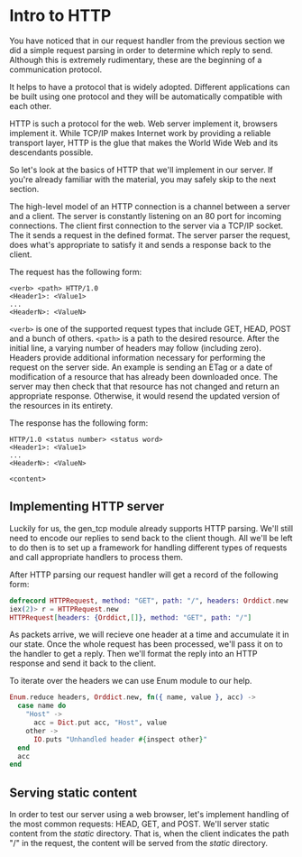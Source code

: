 Intro to HTTP
=============

You have noticed that in our request handler from the previous section we did a simple request parsing in order to determine which reply to send. Although this is extremely rudimentary, these are the beginning of a communication protocol.

It helps to have a protocol that is widely adopted. Different applications can be built using one protocol and they will be automatically compatible with each other.

HTTP is such a protocol for the web. Web server implement it, browsers implement it. While TCP/IP makes Internet work by providing a reliable transport layer, HTTP is the glue that makes the World Wide Web and its descendants possible.

So let's look at the basics of HTTP that we'll implement in our server. If you're already familiar with the material, you may safely skip to the next section.


The high-level model of an HTTP connection is a channel between a server and a client. The server is constantly listening on an 80 port for incoming connections. The client first connection to the server via a TCP/IP socket. The it sends a request in the defined format. The server parser the request, does what's appropriate to satisfy it and sends a response back to the client.

The request has the following form:

```
<verb> <path> HTTP/1.0
<Header1>: <Value1>
...
<HeaderN>: <ValueN>
```

`<verb>` is one of the supported request types that include GET, HEAD, POST and a bunch of others.
`<path>` is a path to the desired resource.
After the initial line, a varying number of headers may follow (including zero). Headers provide additional information necessary for performing the request on the server side. An example is sending an ETag or a date of modification of a resource that has already been downloaded once. The server may then check that that resource has not changed and return an appropriate response. Otherwise, it would resend the updated version of the resources in its entirety.

The response has the following form:

```
HTTP/1.0 <status number> <status word>
<Header1>: <Value1>
...
<HeaderN>: <ValueN>

<content>
```

## Implementing HTTP server ##

Luckily for us, the gen_tcp module already supports HTTP parsing. We'll still need to encode our replies to send back to the client though. All we'll be left to do then is to set up a framework for handling different types of requests and call appropriate handlers to process them.

After HTTP parsing our request handler will get a record of the following form:

```elixir
defrecord HTTPRequest, method: "GET", path: "/", headers: Orddict.new
iex(2)> r = HTTPRequest.new
HTTPRequest[headers: {Orddict,[]}, method: "GET", path: "/"]
```

As packets arrive, we will recieve one header at a time and accumulate it in our state. Once the whole request has been processed, we'll pass it on to the handler to get a reply. Then we'll format the reply into an HTTP response and send it back to the client.

To iterate over the headers we can use Enum module to our help.

```elixir
Enum.reduce headers, Orddict.new, fn({ name, value }, acc) ->
  case name do
    "Host" ->
      acc = Dict.put acc, "Host", value
    other ->
      IO.puts "Unhandled header #{inspect other}"
  end
  acc
end
```

## Serving static content ##

In order to test our server using a web browser, let's implement handling of the most common requests: HEAD, GET, and POST. We'll server static content from the _static_ directory. That is, when the client indicates the path "/" in the request, the content will be served from the _static_ directory.
